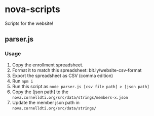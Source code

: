 # nova-scripts
Scripts for the website!

## parser.js

### Usage
1) Copy the enrollment spreadsheet.
2) Format it to match this spreadsheet: bit.ly/website-csv-format
3) Export the spreadsheet as CSV (comma edition)
4) Run `npm i`
5) Run this script as `node parser.js [csv file path] > [json path]`
6) Copy the [json path] to the `nova.cornelldti.org/src/data/strings/members-x.json`
7) Update the member json path in `nova.cornelldti.org/src/data/strings/`
